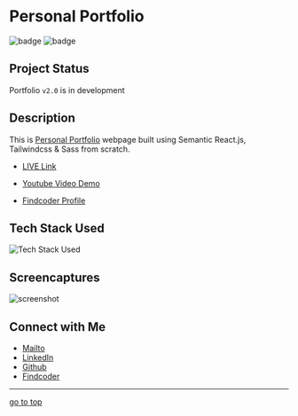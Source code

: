 # Personal Portfolio

![badge](https://img.shields.io/badge/Shubham%20Singh%20-grey)
![badge](https://img.shields.io/badge/Personal%20-Portfolio-orange)

## Project Status

Portfolio `v2.0` is in development

## Description

This is [Personal Portfolio](https://shubhambhoj.in/) webpage built using Semantic React.js, Tailwindcss & Sass from scratch.

- [LIVE Link](https://shubhambhoj.in/)

- [Youtube Video Demo](https://youtu.be/mdmvHM9fnYQ)

- [Findcoder Profile](https://www.findcoder.io/u/shubham_singh)

## Tech Stack Used

![Tech Stack Used](https://skillicons.dev/icons?i=react,javascript,tailwind,sass,nodejs,html,git)

## Screencaptures

![screenshot]()

## Connect with Me

- [Mailto](mailto:shubhambhoj3@gmail.com)
- [LinkedIn](https://www.linkedin.com/in/shubham-singh-b122b7171/)
- [Github](https://github.com/ShubhamSingh03)
- [Findcoder](https://www.findcoder.io/u/shubham_singh)

---

[go to top](#personal-portfolio)
